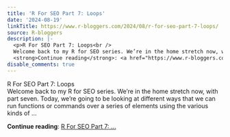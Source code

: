```yaml
---
title: 'R For SEO Part 7: Loops'
date: '2024-08-19'
linkTitle: https://www.r-bloggers.com/2024/08/r-for-seo-part-7-loops/
source: R-bloggers
description: |-
  <p>R For SEO Part 7: Loops<br />
  Welcome back to my R for SEO series. We’re in the home stretch now, with part seven. Today, we’re going to be looking at different ways that we can run functions or commands over a series of elements using the various kinds of ...</p>
  <strong>Continue reading</strong>: <a href="https://www.r-bloggers.com/2024/08/r-for-seo-part-7-loops/">R For SEO Part 7: ...
disable_comments: true
---
```

<p>R For SEO Part 7: Loops<br />
Welcome back to my R for SEO series. We’re in the home stretch now, with part seven. Today, we’re going to be looking at different ways that we can run functions or commands over a series of elements using the various kinds of ...</p>
<strong>Continue reading</strong>: <a href="https://www.r-bloggers.com/2024/08/r-for-seo-part-7-loops/">R For SEO Part 7: ...